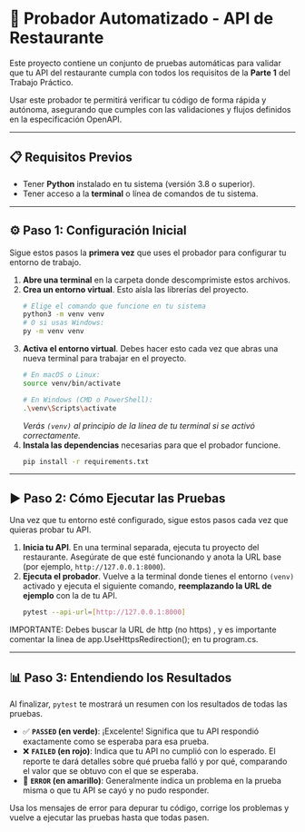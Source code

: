 # 🤖 Probador Automatizado - API de Restaurante

Este proyecto contiene un conjunto de pruebas automáticas para validar que tu API del restaurante cumpla con todos los requisitos de la **Parte 1** del Trabajo Práctico.

Usar este probador te permitirá verificar tu código de forma rápida y autónoma, asegurando que cumples con las validaciones y flujos definidos en la especificación OpenAPI.

---

## 📋 Requisitos Previos

-   Tener **Python** instalado en tu sistema (versión 3.8 o superior).
-   Tener acceso a la **terminal** o línea de comandos de tu sistema.

---

## ⚙️ Paso 1: Configuración Inicial

Sigue estos pasos la **primera vez** que uses el probador para configurar tu entorno de trabajo.

1.  **Abre una terminal** en la carpeta donde descomprimiste estos archivos.
2.  **Crea un entorno virtual**. Esto aísla las librerías del proyecto.
    ```bash
    # Elige el comando que funcione en tu sistema
    python3 -m venv venv
    # O si usas Windows:
    py -m venv venv
    ```
3.  **Activa el entorno virtual**. Debes hacer esto cada vez que abras una nueva terminal para trabajar en el proyecto.
    ```bash
    # En macOS o Linux:
    source venv/bin/activate

    # En Windows (CMD o PowerShell):
    .\venv\Scripts\activate
    ```
    *Verás `(venv)` al principio de la línea de tu terminal si se activó correctamente.*
4.  **Instala las dependencias** necesarias para que el probador funcione.
    ```bash
    pip install -r requirements.txt
    ```

---

## ▶️ Paso 2: Cómo Ejecutar las Pruebas

Una vez que tu entorno esté configurado, sigue estos pasos cada vez que quieras probar tu API.

1.  **Inicia tu API**. En una terminal separada, ejecuta tu proyecto del restaurante. Asegúrate de que esté funcionando y anota la URL base (por ejemplo, `http://127.0.0.1:8000`).
2.  **Ejecuta el probador**. Vuelve a la terminal donde tienes el entorno `(venv)` activado y ejecuta el siguiente comando, **reemplazando la URL de ejemplo** con la de tu API.
    ```bash
    pytest --api-url=[http://127.0.0.1:8000]                  
    ```

IMPORTANTE: Debes buscar la URL de http (no https) , y es importante comentar la linea de  app.UseHttpsRedirection(); en tu program.cs.

---

## 📊 Paso 3: Entendiendo los Resultados

Al finalizar, `pytest` te mostrará un resumen con los resultados de todas las pruebas.

-   ✅ **`PASSED` (en verde)**: ¡Excelente! Significa que tu API respondió exactamente como se esperaba para esa prueba.
-   ❌ **`FAILED` (en rojo)**: Indica que tu API no cumplió con lo esperado. El reporte te dará detalles sobre qué prueba falló y por qué, comparando el valor que se obtuvo con el que se esperaba.
-   🔶 **`ERROR` (en amarillo)**: Generalmente indica un problema en la prueba misma o que tu API se cayó y no pudo responder.

Usa los mensajes de error para depurar tu código, corrige los problemas y vuelve a ejecutar las pruebas hasta que todas pasen.
